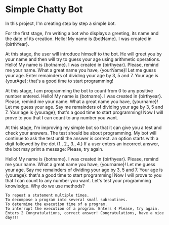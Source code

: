 # Simple Chatty Bot
In this project, I'm creating step by step a simple bot.

For the first stage, I'm writing a bot who displays a greeting, its name and the date of its creation. Hello! My name is {botName}. I was created in {birthYear}.

At this stage, the user will introduce himself to the bot. He will greet you by your name and then will try to guess your age using arithmetic operations. Hello! My name is {botname}. I was created in {birthyear}. Please, remind me your name. What a great name you have, {yourName}! Let me guess your age. Enter remainders of dividing your age by 3, 5 and 7. Your age is {yourAge}; that's a good time to start programming!

At this stage, I am programming the bot to count from 0 to any positive number entered. Hello! My name is {botname}. I was created in {birthyear}. Please, remind me your name. What a great name you have, {yourname}! Let me guess your age. Say me remainders of dividing your age by 3, 5 and 7. Your age is {yourage}; that's a good time to start programming! Now I will prove to you that I can count to any number you want.

At this stage, I'm improving my simple bot so that it can give you a test and check your answers. The test should be about programming. My bot will continue to ask the test until the answer is correct. an option starts with a digit followed by the dot (1., 2., 3., 4.) If a user enters an incorrect answer, the bot may print a message: Please, try again.

Hello! My name is {botname}. I was created in {birthyear}. Please, remind me your name. What a great name you have, {yourname}! Let me guess your age. Say me remainders of dividing your age by 3, 5 and 7. Your age is {yourage}: that's a good time to start programming! Now I will prove to you that I can count to any number you want. Let's test your programming knowledge. Why do we use methods?

    To repeat a statement multiple times.
    To decompose a program into several small subroutines.
    To determine the execution time of a program.
    To interrupt the execution of a program. Enters 4 Please, try again. Enters 2 Congratulations, correct answer! Congratulations, have a nice day!!!
